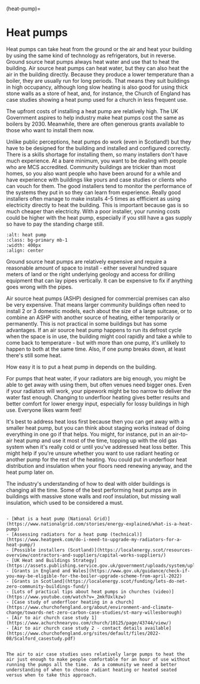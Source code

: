 (heat-pump)=
# Heat pumps

Heat pumps can take heat from the ground or the air and heat your building by using the same kind of technology as refrigerators, but in reverse. 
Ground source heat pumps always heat water and use that to heat the building.  Air source heat pumps can heat water, but they can also heat the air in the building directly.  Because they produce a lower temperature than a boiler, they are usually run for long periods.  That means they suit buildings in high occupancy, although long slow heating is also good for using thick stone walls as a store of heat, and, for instance, the Church of England has case studies showing a heat pump used for a church in less frequent use.


The upfront costs of installing a heat pump are relatively high.   The UK Government aspires to help industry make heat pumps cost the same as boilers by 2030. Meanwhile, there are often generous grants available to those who want to install them now.  

Unlike public perceptions, heat pumps do work (even in Scotland!) but they have to be designed for the building and installed and configured correctly.  There is a skills shortage for installing them, so many installers don't have much experience.  At a bare minimum, you want to be dealing with people who are MCS accredited.  Community buildings are trickier than most homes, so you also want people who have been around for a while and have experience with buildings like yours and case studies or clients who can vouch for them.  The good installers tend to monitor the performance of the systems they put in so they can learn from experience.  Really good installers often manage to make installs 4-5 times as effficient as using electricity directly to heat the building.  This is important because gas is so much cheaper than electricity.  With a poor installer, your running costs could be higher with the heat pump, especially if you still have a gas supply so have to pay the standing charge still.

```{image} https://upload.wikimedia.org/wikipedia/commons/thumb/9/94/Outunit_of_heat_pump.jpg/576px-Outunit_of_heat_pump.jpg
:alt: heat pump
:class: bg-primary mb-1
:width: 400px
:align: center
```


Ground source heat pumps are relatively expensive and require a reasonable amount of space to install - either several hundred square meters of land or the right underlying geology and access for drilling equipment that can lay pipes vertically. It can be expensive to fix if anything goes wrong with the pipes.  

Air source heat pumps (ASHP) designed for commercial premises can also be very expensive. That means larger community buildings often need to install 2 or 3 domestic models, each about the size of a large suitcase, or to combine an ASHP with another source of heating, either temporarily or permanently. This is not practical in some buildings but has some advantages.  If an air source heat pump happens to run its defrost cycle when the space is in use, the building might cool rapidly and take a while to come back to temperature - but with more than one pump, it's unlikely to happen to both at the same time.  Also, if one pump breaks down, at least there's still some heat.  


How easy it is to put a heat pump in depends on the building. 
 
For pumps that heat water, if your radiators are big enough, you might be able to get away with using them, but often venues need bigger ones. Even if your radiators will work, your pipework might be too narrow to deliver the water fast enough.  Changing to underfloor heating gives better results and better comfort for lower energy input, especially for lossy buildings in high use.  Everyone likes warm feet!

It's best to address heat loss first because then you can get away with a smaller heat pump, but you can think about staging works instead of doing everything in one go if that helps.  You might, for instance, put in an air-to-air heat pump and use it most of the time, topping up with the old gas system when it's really cold or until you've addressed heat loss better.  This might help if you're unsure whether you want to use radiant heating or another pump for the rest of the heating.  You could put in underfloor heat distribution and insulation when your floors need renewing anyway, and the heat pump later on. 

The industry's understanding of how to deal with older buildings is changing all the time.  Some of the best performing heat pumps are in buildings with massive stone walls and roof insulation, but missing wall insulation, which used to be considered a must.

```{admonition} More information

- [What is a heat pump (National Grid)](https://www.nationalgrid.com/stories/energy-explained/what-is-a-heat-pump)
- [Assessing radiators for a heat pump (technical)](https://www.heatgeek.com/do-i-need-to-upgrade-my-radiators-for-a-heat-pump/)
- [Possible installers (Scotland)](https://localenergy.scot/resources-overview/contractors-and-suppliers/capital-works-suppliers/)
- [UK Heat and Buildings Strategy](https://assets.publishing.service.gov.uk/government/uploads/system/uploads/attachment_data/file/1044598/6.7408_BEIS_Clean_Heat_Heat___Buildings_Strategy_Stage_2_v5_WEB.pdf)
- [Grants in England and Wales](https://www.gov.uk/guidance/check-if-you-may-be-eligible-for-the-boiler-upgrade-scheme-from-april-2022)
- [Grants in Scotland](https://localenergy.scot/funding/lets-do-net-zero-community-buildings-fund/)
- [Lots of practical tips about heat pumps in churches (video)](https://www.youtube.com/watch?v=_2mkfUxlkzw)
- [Case study of underfloor heating in a church](https://www.churchofengland.org/about/environment-and-climate-change/towards-net-zero-carbon-case-studies/st-mary-willesborough)
- [Air to air church case study 1](https://www.achurchnearyou.com/church/10125/page/43744/view/)
- [Air to air church case study 2 - contact details available](https://www.churchofengland.org/sites/default/files/2022-08/Scalford_casestudy.pdf)


The air to air case studies uses relatively large pumps to heat the air just enough to make people comfortable for an hour of use without running the pumps all the time.  As a community we need a better understanding of when to choose radiant heating or heated seated versus when to take this approach.  

```